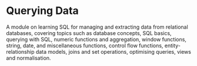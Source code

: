 # Querying Data

A module on learning SQL for managing and extracting data from relational databases, covering topics such as database concepts, SQL basics, querying with SQL, numeric functions and aggregation, window functions, string, date, and miscellaneous functions, control flow functions, entity-relationship data models, joins and set operations, optimising queries, views and normalisation.